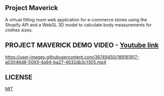 ## Project Maverick
A virtual fitting room web application for e-commerce stores using the Shopify API and a WebGL 3D model to calculate body measurements for clothes sizes.

## PROJECT MAVERICK DEMO VIDEO - [Youtube link](https://www.youtube.com/watch?v=2eAhGa0Ss4M&t=33s)
https://user-images.githubusercontent.com/36749450/189161917-a03046d8-5093-4a94-ba27-4632db3c1305.mp4

## LICENSE 
[MIT](https://rem.mit-license.org/)
